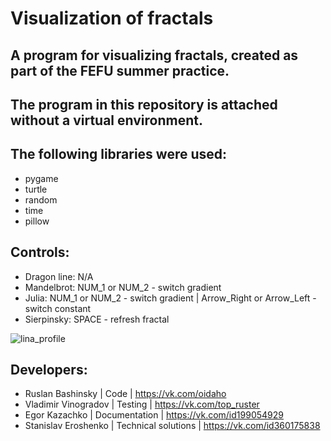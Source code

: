 # Visualization of fractals

## A program for visualizing fractals, created as part of the FEFU summer practice.

## The program in this repository is attached without a virtual environment.
## The following libraries were used:
  - pygame
  - turtle
  - random
  - time
  - pillow

## Controls:
 - Dragon line: N/A
 - Mandelbrot: NUM_1 or NUM_2 - switch gradient
 - Julia:  NUM_1 or NUM_2 - switch gradient | Arrow_Right or Arrow_Left - switch constant
 - Sierpinsky: SPACE - refresh fractal

![lina_profile](https://user-images.githubusercontent.com/76991612/190839285-d2ff0b7c-3ce5-4207-99d0-7837f055819a.jpg)

## Developers:
 - Ruslan Bashinsky | Code | https://vk.com/oidaho
 - Vladimir Vinogradov | Testing | https://vk.com/top_ruster
 - Egor Kazachko | Documentation | https://vk.com/id199054929
 - Stanislav Eroshenko | Technical solutions | https://vk.com/id360175838
